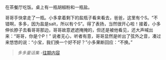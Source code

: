 在茶餐厅吃饭。桌上有一瓶胡椒粉和一瓶盐。

哥哥手快拿走了一瓶。小多拿着剩下的盐瓶子看来看去，爸爸，这里有个S。“不错啊，多多，因为盐是salt，所以有个S”。得了表扬，当然很开心啦！接着，小多伸长脖子去看哥哥那边，哥哥故意遮遮掩掩的，但还是被他看见，还大声喊出来：“哥哥，你是个P！” 说者无心，听者有意，哥哥显然是听出了弦外之音，凑过来悠悠的说：“小宝，我们换一个好不好？”小多果断回应：“不换。”

>*多多童话集* -[往期内容](http://www.jianshu.com/notebooks/6723693/latest)
